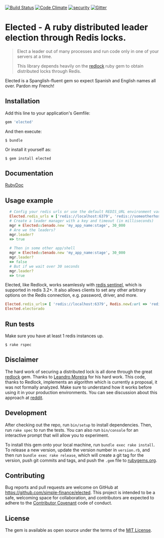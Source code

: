 [![Build Status](https://travis-ci.org/simple-finance/elected.svg?branch=master)](https://travis-ci.org/simple-finance/elected)
[![Code Climate](https://codeclimate.com/github/simple-finance/elected/badges/gpa.svg)](https://codeclimate.com/github/simple-finance/elected)
[![security](https://hakiri.io/github/simple-finance/elected/master.svg)](https://hakiri.io/github/simple-finance/elected/master)
[![Gitter](https://badges.gitter.im/Join%20Chat.svg)](https://gitter.im/simple-finance/elected?utm_source=badge&utm_medium=badge&utm_campaign=pr-badge)

# Elected - A ruby distributed leader election through Redis locks. 

> Elect a leader out of many processes and run code only in one of your servers at a time.
>
> This library depends heavily on the [redlock](https://github.com/leandromoreira/redlock-rb) ruby gem to obtain distributed locks through Redis.

Elected is a Spanglish-fluent gem so expect Spanish and English names all over. Pardon my French!

## Installation

Add this line to your application's Gemfile:

```ruby
gem 'elected'
```

And then execute:

    $ bundle

Or install it yourself as:

    $ gem install elected

## Documentation

[RubyDoc](http://www.rubydoc.info/gems/elected/frames)

## Usage example

```ruby
  # Config your redis urls or use the default REDIS_URL environment variable by default.
  Elected.redis_urls = ['redis://localhost:6379', 'redis://someotherhost:6379']
  # Create a leader manager with a key and timeout (in milliseconds)
  mgr = Elected::Senado.new 'my_app_name:stage', 30_000
  # Are we the leaders?
  mgr.leader?
  => true
  
  # Then in some other app/shell
  mgr = Elected::Senado.new 'my_app_name:stage', 30_000
  mgr.leader?
  => false
  # But if we wait over 30 seconds
  mgr.leader?
  => true
```

Elected, like Redlock, works seamlessly with [redis sentinel](http://redis.io/topics/sentinel), which is supported in redis 3.2+. It also allows clients to set any other arbitrary options on the Redis connection, e.g. password, driver, and more.

```ruby
Elected.redis_urls= [ 'redis://localhost:6379', Redis.new(:url => 'redis://someotherhost:6379') ]
Elected.electorado
```

## Run tests

Make sure you have at least 1 redis instances up.

    $ rake rspec

## Disclaimer

The hard work of securing a distributed lock is all done through the great [redlock](https://github.com/leandromoreira/redlock-rb) gem. Thanks to [Leandro Moreira](https://github.com/leandromoreira) for his hard work. 
This code, thanks to Redlock, implements an algorithm which is currently a proposal, it was not formally analyzed. 
Make sure to understand how it works before using it in your production environments. 
You can see discussion about this approach at [reddit](http://www.reddit.com/r/programming/comments/2nt0nq/distributed_lock_using_redis_implemented_in_ruby/).

## Development

After checking out the repo, run `bin/setup` to install dependencies. 
Then, run `rake spec` to run the tests. You can also run `bin/console` for an interactive prompt that will allow you to experiment.

To install this gem onto your local machine, run `bundle exec rake install`. 
To release a new version, update the version number in `version.rb`, and then run `bundle exec rake release`, which will create a git tag for the version, push git commits and tags, and push the `.gem` file to [rubygems.org](https://rubygems.org).

## Contributing

Bug reports and pull requests are welcome on GitHub at https://github.com/simple-finance/elected. 
This project is intended to be a safe, welcoming space for collaboration, and contributors are expected to adhere to the [Contributor Covenant](contributor-covenant.org) code of conduct.


## License

The gem is available as open source under the terms of the [MIT License](http://opensource.org/licenses/MIT).

